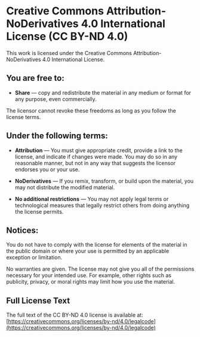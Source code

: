 # Creative Commons Attribution-NoDerivatives 4.0 International License (CC BY-ND 4.0)

This work is licensed under the Creative Commons Attribution-NoDerivatives 4.0 International License.

## You are free to:

- **Share** — copy and redistribute the material in any medium or format for any purpose, even commercially.

The licensor cannot revoke these freedoms as long as you follow the license terms.

## Under the following terms:

- **Attribution** — You must give appropriate credit, provide a link to the license, and indicate if changes were made. You may do so in any reasonable manner, but not in any way that suggests the licensor endorses you or your use.

- **NoDerivatives** — If you remix, transform, or build upon the material, you may not distribute the modified material.

- **No additional restrictions** — You may not apply legal terms or technological measures that legally restrict others from doing anything the license permits.

## Notices:

You do not have to comply with the license for elements of the material in the public domain or where your use is permitted by an applicable exception or limitation.

No warranties are given. The license may not give you all of the permissions necessary for your intended use. For example, other rights such as publicity, privacy, or moral rights may limit how you use the material.

## Full License Text

The full text of the CC BY-ND 4.0 license is available at:
[https://creativecommons.org/licenses/by-nd/4.0/legalcode](https://creativecommons.org/licenses/by-nd/4.0/legalcode)
